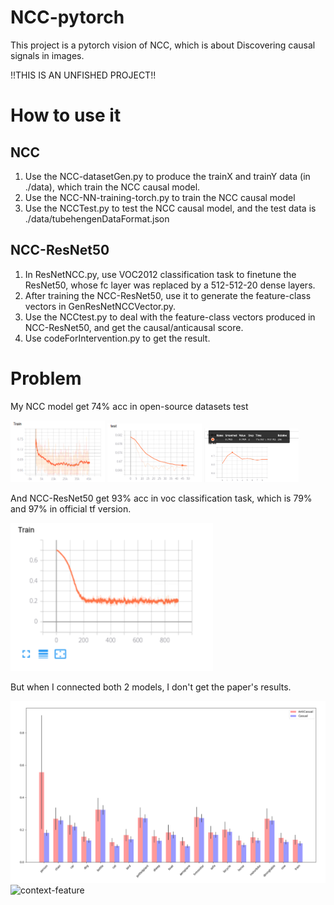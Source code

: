 # NCC-pytorch
This project is a pytorch vision of NCC, which is about Discovering causal signals in images.

!!THIS IS AN UNFISHED PROJECT!!

# How to use it
## NCC
1. Use the NCC-datasetGen.py to produce the trainX and trainY data (in ./data), which train the NCC causal model.
2. Use the NCC-NN-training-torch.py to train the NCC causal model
3. Use the NCCTest.py to test the NCC causal model, and the test data is ./data/tubehengenDataFormat.json

## NCC-ResNet50
1. In ResNetNCC.py, use VOC2012 classification task to finetune the ResNet50, whose fc layer was replaced by a 512-512-20 dense layers.
2. After training the NCC-ResNet50, use it to generate the feature-class vectors in GenResNetNCCVector.py.
3. Use the NCCtest.py to deal with the feature-class vectors produced in NCC-ResNet50, and get the causal/anticausal score.
4. Use codeForIntervention.py to get the result.

# Problem
My NCC model get 74% acc in open-source datasets test

<img src='img/NCC.png' title='Train loss' width='30%'> <img src='img/NCC-test.png' titile='Test Loss' width='30%'> <img src='img/NCC-tubtest.png' title='TubTest Loss' width='30%'>

And NCC-ResNet50 get 93% acc in voc classification task, which is 79% and 97% in official tf version.

<img src='img/NCC-ResNet-train.png' title='NCC-ResNet-train.png'>

But when I connected both 2 models, I don't get the paper's results.

<img src='img/object-features.png' title='object-feature'>

<img src='img/Context-feature.png' title='context-feature'>
